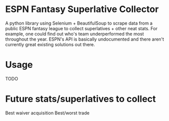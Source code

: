 # ESPN Fantasy Superlative Collector
A python library using Selenium + BeautifulSoup to scrape data from a public ESPN fantasy league to collect superlatives + other neat stats.
For example, one could find out who's team underperformed the most throughout the year.
ESPN's API is basically undocumented and there aren't currently great existing solutions out there.


# Usage
TODO

# Future stats/superlatives to collect
Best waiver acquisition
Best/worst trade